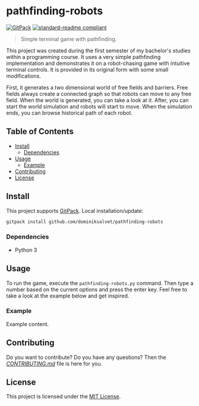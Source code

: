 # pathfinding-robots

[![GitPack](https://img.shields.io/badge/-GitPack-571997)](https://github.com/dominiksalvet/gitpack)
[![standard-readme compliant](https://img.shields.io/badge/readme_style-standard-brightgreen.svg)](https://github.com/RichardLitt/standard-readme)

> Simple terminal game with pathfinding.

This project was created during the first semester of my bachelor's studies within a programming course. It uses a very simple pathfinding implementation and demonstrates it on a robot-chasing game with intuitive terminal controls. It is provided in its original form with some small modifications.

First, it generates a two dimensional world of free fields and barriers. Free fields always create a connected graph so that robots can move to any free field. When the world is generated, you can take a look at it. After, you can start the world simulation and robots will start to move. When the simulation ends, you can browse historical path of each robot.

## Table of Contents

* [Install](#install)
  * [Dependencies](#dependencies)
* [Usage](#usage)
  * [Example](#example)
* [Contributing](#contributing)
* [License](#license)

## Install

This project supports [GitPack](https://github.com/dominiksalvet/gitpack). Local installation/update:

```sh
gitpack install github.com/dominiksalvet/pathfinding-robots
```

### Dependencies

* Python 3

## Usage

To run the game, execute the `pathfinding-robots.py` command. Then type a number based on the current options and press the enter key. Feel free to take a look at the example below and get inspired.

### Example

Example content.

## Contributing

Do you want to contribute? Do you have any questions? Then the [*CONTRIBUTING.md*](CONTRIBUTING.md) file is here for you.

## License

This project is licensed under the [MIT License](LICENSE).
